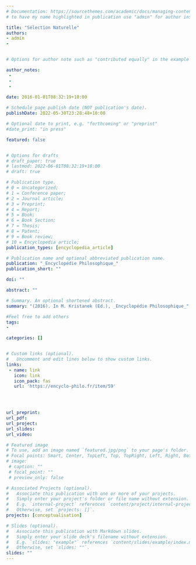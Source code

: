 ```yaml
---
# Documentation: https://sourcethemes.com/academic/docs/managing-content/
# to have my name highlighted in publication use "admin" for author instead of Pierrick Bourrat

title: "Sélection Naturelle"
authors:
- admin
- 


# Options for author note such as "contributed equally" in the example below, assuming they are three authors, the third author is corresponding author.

author_notes:
 - 
 - 
 - 
 
date: 2016-01-01T08:32:19+10:00

# Schedule page publish date (NOT publication's date).
publishDate: 2022-05-30T23:28:48+10:00

# Optional date to print, e.g. "forthcoming" or "preprint"
#date_print: "in press"

featured: false


# Options for drafts
# draft_paper: true
# lastmod: 2022-06-01T08:32:19+10:00
# draft: true

# Publication type.
# 0 = Uncategorized;
# 1 = Conference paper;
# 2 = Journal article;
# 3 = Preprint;
# 4 = Report;
# 5 = Book;
# 6 = Book Section;
# 7 = Thesis;
# 8 = Patent;
# 9 = Book review;
# 10 = Encyclopedia article;
publication_types: [encyclopedia_article]

# Publication name and optional abbreviated publication name.
publication: "_Encyclopédie Philosophique_"
publication_short: ""

doi: ""

abstract: ""

# Summary. An optional shortened abstract.
summary: "(2016). In M. Kristanek (Ed.), _Encyclopédie Philosophique_"

#Feel free to add others
tags:
- 

categories: []


# Custom links (optional).
#   Uncomment and edit lines below to show custom links.
links:
 - name: link
   icon: link
   icon_pack: fas
   url: 'https://encyclo-philo.fr/item/59'
   



url_preprint:
url_pdf:
url_project:
url_slides:
url_video:

# Featured image
# To use, add an image named `featured.jpg/png` to your page's folder. 
# Focal points: Smart, Center, TopLeft, Top, TopRight, Left, Right, BottomLeft, Bottom, BottomRight.
# image:
 # caption: ""
 # focal_point: ""
 # preview_only: false

# Associated Projects (optional).
#   Associate this publication with one or more of your projects.
#   Simply enter your project's folder or file name without extension.
#   E.g. `internal-project` references `content/project/internal-project/index.md`.
#   Otherwise, set `projects: []`.
projects: [conceptualisation]

# Slides (optional).
#   Associate this publication with Markdown slides.
#   Simply enter your slide deck's filename without extension.
#   E.g. `slides: "example"` references `content/slides/example/index.md`.
#   Otherwise, set `slides: ""`.
slides: ""
---
```




